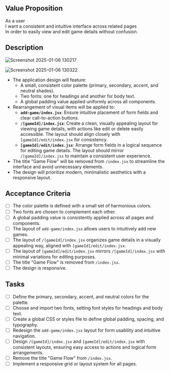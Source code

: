 ## Value Proposition

As a user  
I want a consistent and intuitive interface across related pages  
In order to easily view and edit game details without confusion.

## Description

![Screenshot 2025-01-06 130217](https://github.com/user-attachments/assets/13d70467-abdd-4308-b2d9-d2f884ef741d)

![Screenshot 2025-01-06 130322](https://github.com/user-attachments/assets/2ab6b890-23fa-49a3-b064-b6caba4a3337)

- The application design will feature:
  - A small, consistent color palette (primary, secondary, accent, and neutral shades).
  - Two fonts: one for headings and another for body text.
  - A global padding value applied uniformly across all components.
- Rearrangement of visual items will be applied to:
  - **`add-game/index.jsx`**: Ensure intuitive placement of form fields and clear call-to-action buttons.
  - **`/[gameId]/index.jsx`**: Create a clean, visually appealing layout for viewing game details, with actions like edit or delete easily accessible. The layout should align closely with `[gameId]/edit/index.jsx` for consistency.
  - **`[gameId]/edit/index.jsx`**: Arrange form fields in a logical sequence for editing game details. The layout should mirror `/[gameId]/index.jsx` to maintain a consistent user experience.
- The title "Game Flow" will be removed from `/index.jsx` to streamline the interface and avoid unnecessary elements.
- The design will prioritize modern, minimalistic aesthetics with a responsive layout.

## Acceptance Criteria

- [ ] The color palette is defined with a small set of harmonious colors.
- [ ] Two fonts are chosen to complement each other.
- [ ] A global padding value is consistently applied across all pages and components.
- [ ] The layout of `add-game/index.jsx` allows users to intuitively add new games.
- [ ] The layout of `/[gameId]/index.jsx` organizes game details in a visually appealing way, aligned with `[gameId]/edit/index.jsx`.
- [ ] The layout of `[gameId]/edit/index.jsx` mirrors `/[gameId]/index.jsx` with minimal variations for editing purposes.
- [ ] The title "Game Flow" is removed from `/index.jsx`.
- [ ] The design is responsive.

## Tasks

- [ ] Define the primary, secondary, accent, and neutral colors for the palette.
- [ ] Choose and import two fonts, setting font styles for headings and body text.
- [ ] Create a global CSS or styles file to define global padding, spacing, and typography.
- [ ] Redesign the `add-game/index.jsx` layout for form usability and intuitive navigation.
- [ ] Design `/[gameId]/index.jsx` and `[gameId]/edit/index.jsx` with consistent layouts, ensuring easy access to actions and logical form arrangements.
- [ ] Remove the title "Game Flow" from `/index.jsx`.
- [ ] Implement a responsive grid or layout system for all pages.
